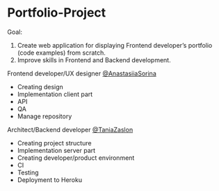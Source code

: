 # Portfolio-Project
Goal:
1. Create web application for displaying Frontend developer’s portfolio (code examples) from scratch.
2. Improve skills in Frontend and Backend development. 

Frontend developer/UX designer [@AnastasiiaSorina](https://github.com/AnastasiiaSorina)

- Creating design
- Implementation client part
- API
- QA
- Manage repository

Architect/Backend developer [@TaniaZaslon](https://github.com/TaniaZaslon)

- Creating project structure
- Implementation server part
- Creating developer/product environment
- CI
- Testing
- Deployment to Heroku
